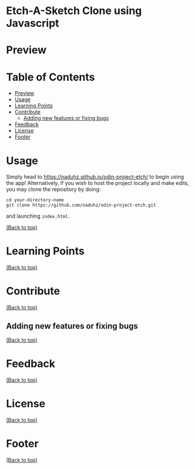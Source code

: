 # Etch-A-Sketch Clone using Javascript
# Preview

# Table of Contents
- [Preview](#preview)
- [Usage](#usage)
- [Learning Points](#learning-points)
- [Contribute](#contribute)
  - [Adding new features or fixing bugs](#adding-new-features-or-fixing-bugs)
- [Feedback](#feedback)
- [License](#license)
- [Footer](#footer)

# Usage
Simply head to https://naduhz.github.io/odin-project-etch/ to begin using the app! Alternatively, if you wish to host the project locally and make edits, you may clone the repository by doing:

```shell
cd your-directory-name
git clone https://github.com/naduhz/odin-project-etch.git
```

and launching `index.html`.

[(Back to top)](#table-of-contents)

# Learning Points
[(Back to top)](#table-of-contents)

# Contribute
[(Back to top)](#table-of-contents)

## Adding new features or fixing bugs
[(Back to top)](#table-of-contents)

# Feedback
[(Back to top)](#table-of-contents)

# License
[(Back to top)](#table-of-contents)

# Footer
[(Back to top)](#table-of-contents)
